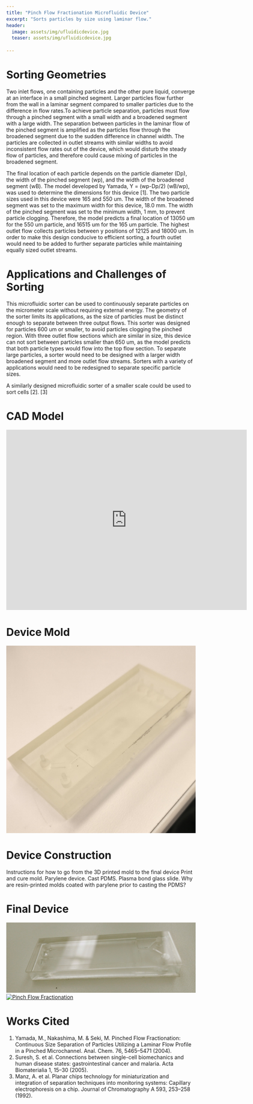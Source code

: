```yaml
---
title: "Pinch Flow Fractionation Microfluidic Device"
excerpt: "Sorts particles by size using laminar flow."
header:
  image: assets/img/ufluidicdevice.jpg
  teaser: assets/img/ufluidicdevice.jpg
   
---
```


# Sorting Geometries

Two inlet flows, one containing particles and the other pure liquid, converge at an interface in a small pinched segment. Larger particles flow further from the wall in a laminar segment compared to smaller particles due to the difference in flow rates.To achieve particle separation, particles must flow through a pinched segment with a small width and a broadened segment with a large width. The separation between particles in the laminar flow of the pinched segment is amplified as the particles flow through the broadened segment due to the sudden difference in channel width. The particles are collected in outlet streams with similar widths to avoid inconsistent flow rates out of the device, which would disturb the steady flow of particles, and therefore could cause mixing of particles in the broadened segment. 

The final location of each particle depends on the particle diameter (Dp), the width of the pinched segment (wp), and the width of the broadened segment (wB). The model developed by Yamada, Y = (wp-Dp/2) (wB/wp), was used to determine the dimensions for this device [1]. The two particle sizes used in this device were 165 and 550 um. The width of the broadened segment was set to the maximum width for this device, 18.0 mm. The width of the pinched segment was set to the minimum width, 1 mm, to prevent particle clogging. Therefore, the model predicts a final location of 13050 um for the 550 um particle, and 16515 um for the 165 um particle. The highest outlet flow collects particles between y positions of 12125 and 18000 um. In order to make this design conducive to efficient sorting, a fourth outlet would need to be added to further separate particles while maintaining equally sized outlet streams.  

# Applications and Challenges of Sorting

This microfluidic sorter can be used to continuously separate particles on the micrometer scale without requiring external energy. The geometry of the sorter limits its applications, as the size of particles must be distinct enough to separate between three output flows. This sorter was designed for particles 600 um or smaller, to avoid particles clogging the pinched region. With three outlet flow sections which are similar in size, this device can not sort between particles smaller than 650 um, as the model predicts that both particle types would flow into the top flow section. To separate large particles, a sorter would need to be designed with a larger width broadened segment and more outlet flow streams. Sorters with a variety of applications would need to be redesigned to separate specific particle sizes. 

A similarly designed microfluidic sorter of a smaller scale could be used to sort cells [2]. [3]   



# CAD Model
<iframe src="https://vanderbilt643.autodesk360.com/shares/public/SH286ddQT78850c0d8a47b8a186735a857aa?mode=embed" width="640" height="480" allowfullscreen="true" webkitallowfullscreen="true" mozallowfullscreen="true"  frameborder="0"></iframe>

# Device Mold
![Microfluidic device resin mold](https://github.com/rhurwitz33/rhurwitz33.github.io/blob/main/assets/img/ufluidicmold1.jpg?raw=true)

# Device Construction
Instructions for how to go from the 3D printed mold to the final device
Print and cure mold. 
Parylene device. 
Cast PDMS. 
Plasma bond glass slide. 
Why are resin-printed molds coated with parylene prior to casting the 
PDMS? 

# Final Device
![Microfluidic device](https://github.com/rhurwitz33/rhurwitz33.github.io/blob/main/assets/img/ufluidicdevice.jpg?raw=true)
[![Pinch Flow Fractionation](https://img.youtube.com/vi/--6JoKgJHCo/0.jpg)](https://www.youtube.com/watch?v=--6JoKgJHCo)

# Works Cited
1. Yamada, M., Nakashima, M. & Seki, M. Pinched Flow Fractionation:  Continuous Size Separation of Particles Utilizing a Laminar Flow Profile in a Pinched Microchannel. Anal. Chem. 76, 5465–5471 (2004).
2. Suresh, S. et al. Connections between single-cell biomechanics and human disease states: gastrointestinal cancer and malaria. Acta Biomaterialia 1, 15–30 (2005).
3. Manz, A. et al. Planar chips technology for miniaturization and integration of separation techniques into monitoring systems: Capillary electrophoresis on a chip. Journal of Chromatography A 593, 253–258 (1992).


